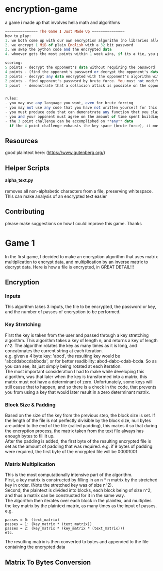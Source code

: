 # encryption-game
a game i made up that involves hella math and algorithms

```haskell
=============== The Game I Just Made Up ===============
how to play:
1. we both come up with our own encryption algorithm (no libraries allowed)
2. we encrypt 1 MiB of plain English with a 32 bit password
3. we swap the python code and the encrypted data
4. whoever gets the most points within 1 week wins, if its a tie, you play another round

scoring:
5 points - decrypt the opponent's data without requiring the password
4 points - (find the opponent's password or decrypt the opponent's data) by abusing a weakness in their encryption algorithm
3 points - decrypt any data encrypted with the opponent's algorithm without requiring the password
2 points - find opponent's password by brute force. You must not modify the opponent's algorithm whatsoever.
1 point  - demonstrate that a collision attack is possible on the opponents algorithm


rules:
- you may use any language you want, even for brute forcing
- you may not use any code that you have not written yourself for this specific project
- you must produce code that can demonstrate any function that you claim to have achieved
- you and your opponent must agree on the amount of time spent building your algorithms
- the 3 point challenge can be accomplished on **any** data
- if the 4 point challenge exhausts the key space (brute force), it must be significantly faster than the solution to the 2 point challenge
```

## Resources
good plaintext here: (https://www.gutenberg.org/)


## Helper Scripts
#### alpha_text.py
removes all non-alphabetic characters from a file, preserving whitespace. This can make analysis of an encrypted text easier


## Contributing
please make suggestions on how I could improve this game. Thanks



# Game 1
In the first game, I decided to make an encryption algorithm that uses matrix multiplication to encrypt data, and multiplication by an inverse matrix to decrypt data.
Here is how a file is encrypted, in GREAT DETAIL!!!
## Encryption
### Inputs
This algorithm takes 3 inputs, the file to be encrypted, the password or key, and the number of passes of encryption to be performed.
### Key Stretching
First the key is taken from the user and passed through a key stretching algorithm. This algorithm takes a key of length n, and returns a key of length n^2.
The algorithm rotates the key as many times as it is long, and concatonates the current string at each iteration.  
e.g. given a 4 byte key: 'abcd', the resulting key would be 'abcddabccdabbcda', or for better readibility: **a**bcd-d**a**bc-cd**a**b-bcd**a**. So as you can see, its just simply being rotated at each iteration.  
The most important consideration I had to make while developing this algorithm, was that later when the key is transformed into a matrix, this matrix must not have a determinant of zero. Unfortunately, some keys will still cause that to happen, and so there is a check in the code, that prevents you from using a key that would later result in a zero determinant matrix.
### Block Size & Padding
Based on the size of the key from the previous step, the block size is set. If the length of the file is not perfectly divisible by the block size, null bytes are added to the end of the file (called padding), this makes it so that during the encryption process, the matrix taken from the text file always has enough bytes to fill it up.  
After the padding is added, the first byte of the resulting encrypted file is set as the amount of padding that was required. e.g. if 9 bytes of padding were required, the first byte of the encrypted file will be 00001001
### Matrix Multiplication
This is the most computationally intensive part of the algorithm.  
First, a key matrix is constructed by filling in an n * n matrix by the stretched key in order. (Note the stretched key was of size n^2).  
Second, the plaintext is divided into blocks, each block being of size n^2, and thus a matrix can be constructed for it in the same way.  
The algorithm then iterates over each block in the plaintex, and multiplies the key matrix by the plaintext matrix, as many times as the input of passes.
e.g.
```
passes = 0: (text_matrix)
passes = 1: (key_matrix * (text_matrix))
passes = 2: (key_matrix * (key_matrix * (text_matrix)))
etc.
```
The resulting matrix is then converted to bytes and appended to the file containing the encrypted data
## Matrix To Bytes Conversion


##
